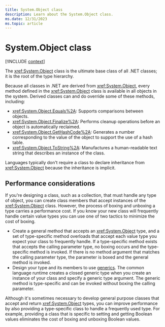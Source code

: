```yaml
---
title: System.Object class
description: Learn about the System.Object class.
ms.date: 12/31/2023
ms.topic: article
---
```

# System.Object class

[!INCLUDE [context](includes/context.md)]

The <xref:System.Object> class is the ultimate base class of all .NET classes; it is the root of the type hierarchy.

Because all classes in .NET are derived from <xref:System.Object>, every method defined in the <xref:System.Object> class is available in all objects in the system. Derived classes can and do override some of these methods, including:

- <xref:System.Object.Equals%2A>: Supports comparisons between objects.
- <xref:System.Object.Finalize%2A>: Performs cleanup operations before an object is automatically reclaimed.
- <xref:System.Object.GetHashCode%2A>: Generates a number corresponding to the value of the object to support the use of a hash table.
- <xref:System.Object.ToString%2A>: Manufactures a human-readable text string that describes an instance of the class.

Languages typically don't require a class to declare inheritance from <xref:System.Object> because the inheritance is implicit.

## Performance considerations

If you're designing a class, such as a collection, that must handle any type of object, you can create class members that accept instances of the <xref:System.Object> class. However, the process of boxing and unboxing a type carries a performance cost. If you know your new class will frequently handle certain value types you can use one of two tactics to minimize the cost of boxing.

- Create a general method that accepts an <xref:System.Object> type, and a set of type-specific method overloads that accept each value type you expect your class to frequently handle. If a type-specific method exists that accepts the calling parameter type, no boxing occurs and the type-specific method is invoked. If there is no method argument that matches the calling parameter type, the parameter is boxed and the general method is invoked.
- Design your type and its members to use [generics](../../standard/generics.md). The common language runtime creates a closed generic type when you create an instance of your class and specify a generic type argument. The generic method is type-specific and can be invoked without boxing the calling parameter.

Although it's sometimes necessary to develop general purpose classes that accept and return <xref:System.Object> types, you can improve performance by also providing a type-specific class to handle a frequently used type. For example, providing a class that is specific to setting and getting Boolean values eliminates the cost of boxing and unboxing Boolean values.
